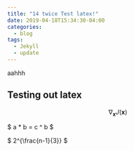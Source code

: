 ```yaml
---
title: "14 twice Test latex!"
date: 2019-04-18T15:34:30-04:00
categories:
  - blog
tags:
  - Jekyll
  - update
---
```


aahhh

## Testing out latex

$$ \nabla_\boldsymbol{x} J(\boldsymbol{x}) $$

$ a * b = c ^ b $

$ 2^{\frac{n-1}{3}} $

